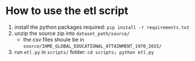 # How to use the etl script

1. install the python packages required: `pip install -r requirements.txt`
2. unzip the source zip into `dataset_path/source/`
    - the csv files shoule be in `source/IHME_GLOBAL_EDUCATIONAL_ATTAINMENT_1970_2015/`
3. run `etl.py` in `scripts/` folder: `cd scripts; python etl.py`
